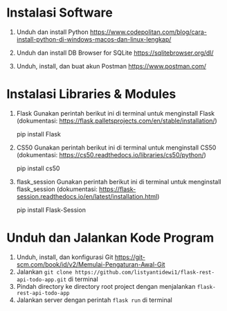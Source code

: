 
# Instalasi Software
1. Unduh dan install Python https://www.codepolitan.com/blog/cara-install-python-di-windows-macos-dan-linux-lengkap/

2. Unduh dan install DB Browser for SQLite https://sqlitebrowser.org/dl/

3. Unduh, install, dan buat akun Postman https://www.postman.com/

# Instalasi Libraries & Modules
1. Flask
	Gunakan perintah berikut ini di terminal untuk menginstall Flask (dokumentasi: https://flask.palletsprojects.com/en/stable/installation/)
	

    pip install Flask

2. CS50
	Gunakan perintah berikut ini di terminal untuk menginstall CS50 (dokumentasi: https://cs50.readthedocs.io/libraries/cs50/python/)
	

    pip install cs50

3. flask_session
	Gunakan perintah berikut ini di terminal untuk menginstall flask_session (dokumentasi: https://flask-session.readthedocs.io/en/latest/installation.html)
	

    pip  install  Flask-Session

# Unduh dan Jalankan Kode Program
1. Unduh, install, dan konfigurasi Git https://git-scm.com/book/id/v2/Memulai-Pengaturan-Awal-Git
2. Jalankan `git clone https://github.com/listyantidewi1/flask-rest-api-todo-app.git` di terminal
3. Pindah directory ke directory root project dengan menjalankan `flask-rest-api-todo-app`
4. Jalankan server dengan perintah `flask run` di terminal